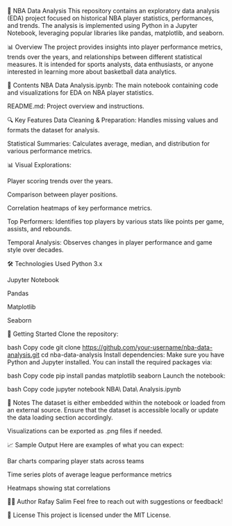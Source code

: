 🏀 NBA Data Analysis
This repository contains an exploratory data analysis (EDA) project focused on historical NBA player statistics, performances, and trends. The analysis is implemented using Python in a Jupyter Notebook, leveraging popular libraries like pandas, matplotlib, and seaborn.

📊 Overview
The project provides insights into player performance metrics, trends over the years, and relationships between different statistical measures. It is intended for sports analysts, data enthusiasts, or anyone interested in learning more about basketball data analytics.

📁 Contents
NBA Data Analysis.ipynb: The main notebook containing code and visualizations for EDA on NBA player statistics.

README.md: Project overview and instructions.

🔍 Key Features
Data Cleaning & Preparation: Handles missing values and formats the dataset for analysis.

Statistical Summaries: Calculates average, median, and distribution for various performance metrics.

📊 Visual Explorations:

Player scoring trends over the years.

Comparison between player positions.

Correlation heatmaps of key performance metrics.

Top Performers: Identifies top players by various stats like points per game, assists, and rebounds.

Temporal Analysis: Observes changes in player performance and game style over decades.

🛠️ Technologies Used
Python 3.x

Jupyter Notebook

Pandas

Matplotlib

Seaborn

🚀 Getting Started
Clone the repository:

bash
Copy code
git clone https://github.com/your-username/nba-data-analysis.git
cd nba-data-analysis
Install dependencies:
Make sure you have Python and Jupyter installed. You can install the required packages via:

bash
Copy code
pip install pandas matplotlib seaborn
Launch the notebook:

bash
Copy code
jupyter notebook NBA\ Data\ Analysis.ipynb

📌 Notes
The dataset is either embedded within the notebook or loaded from an external source. Ensure that the dataset is accessible locally or update the data loading section accordingly.

Visualizations can be exported as .png files if needed.

📈 Sample Output
Here are examples of what you can expect:

Bar charts comparing player stats across teams

Time series plots of average league performance metrics

Heatmaps showing stat correlations

👨‍💻 Author
Rafay Salim
Feel free to reach out with suggestions or feedback!

📄 License
This project is licensed under the MIT License.
